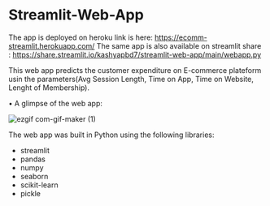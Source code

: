 # Streamlit-Web-App

The app is deployed on heroku link is here: https://ecomm-streamlit.herokuapp.com/
The same app is also available on streamlit share : https://share.streamlit.io/kashyapbd7/streamlit-web-app/main/webapp.py
                          
This web app predicts the customer expenditure on E-commerce plateform usin the parameters(Avg Session Length, Time on App, Time on Website, Lenght of Membership).

• A glimpse of the web app:

![ezgif com-gif-maker (1)](https://user-images.githubusercontent.com/61667100/114962893-2e29a780-9e31-11eb-9733-043bb261bf29.gif)




The web app was built in Python using the following libraries:
* streamlit
* pandas
* numpy
* seaborn
* scikit-learn
* pickle
